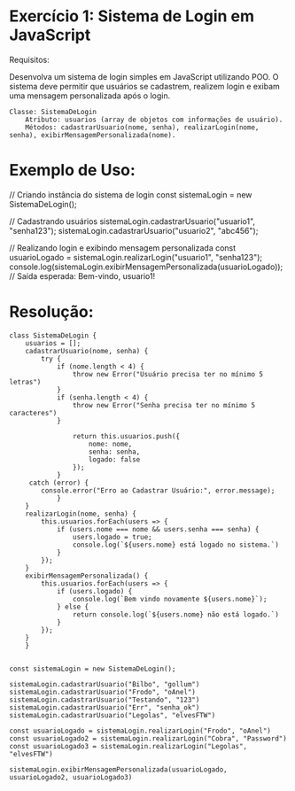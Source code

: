 # Exercício 1: Sistema de Login em JavaScript

Requisitos:

Desenvolva um sistema de login simples em JavaScript utilizando POO. O sistema deve permitir que usuários se cadastrem, realizem login e exibam uma mensagem personalizada após o login.

    Classe: SistemaDeLogin
        Atributo: usuarios (array de objetos com informações de usuário).
        Métodos: cadastrarUsuario(nome, senha), realizarLogin(nome, senha), exibirMensagemPersonalizada(nome).

# Exemplo de Uso:

// Criando instância do sistema de login
const sistemaLogin = new SistemaDeLogin();

// Cadastrando usuários
sistemaLogin.cadastrarUsuario("usuario1", "senha123");
sistemaLogin.cadastrarUsuario("usuario2", "abc456");

// Realizando login e exibindo mensagem personalizada
const usuarioLogado = sistemaLogin.realizarLogin("usuario1", "senha123");
console.log(sistemaLogin.exibirMensagemPersonalizada(usuarioLogado));
// Saída esperada: Bem-vindo, usuario1!

# Resolução:

```
class SistemaDeLogin {
    usuarios = [];
    cadastrarUsuario(nome, senha) {
        try {
            if (nome.length < 4) {
                throw new Error("Usuário precisa ter no mínimo 5 letras")
            }
            if (senha.length < 4) {
                throw new Error("Senha precisa ter no mínimo 5 caracteres")
            }

                return this.usuarios.push({
                    nome: nome,
                    senha: senha,
                    logado: false
                });
            }
     catch (error) {
        console.error("Erro ao Cadastrar Usuário:", error.message);
            }
    }
    realizarLogin(nome, senha) {
        this.usuarios.forEach(users => {
            if (users.nome === nome && users.senha === senha) {
                users.logado = true;
                console.log(`${users.nome} está logado no sistema.`)
            }
        });
    }
    exibirMensagemPersonalizada() {
        this.usuarios.forEach(users => {
            if (users.logado) {
                console.log(`Bem vindo novamente ${users.nome}`);
            } else {
                return console.log(`${users.nome} não está logado.`)
            }
        });
    }
    }


const sistemaLogin = new SistemaDeLogin();

sistemaLogin.cadastrarUsuario("Bilbo", "gollum")
sistemaLogin.cadastrarUsuario("Frodo", "oAnel")
sistemaLogin.cadastrarUsuario("Testando", "123")
sistemaLogin.cadastrarUsuario("Err", "senha_ok")
sistemaLogin.cadastrarUsuario("Legolas", "elvesFTW")

const usuarioLogado = sistemaLogin.realizarLogin("Frodo", "oAnel")
const usuarioLogado2 = sistemaLogin.realizarLogin("Cobra", "Password")
const usuarioLogado3 = sistemaLogin.realizarLogin("Legolas", "elvesFTW")

sistemaLogin.exibirMensagemPersonalizada(usuarioLogado, usuarioLogado2, usuarioLogado3)
```